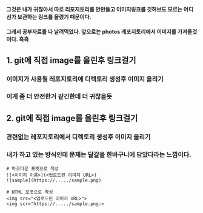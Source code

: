 #### 그것은 내가 귀찮아서 따로 리포지토리를 안만들고 이미지링크를 깃허브도 모르는 어디선가 보관하는 링크를 올렸기 때문이다.
#### 그래서 공부자료를 다 날려먹었다. 앞으로는 photos 레포지토리에서 이미지를 가져올것이다. 흑흑 

## 1. git에 직접 image를 올린후 링크걸기
### 이미지가 사용될 레포지토리에 디렉토리 생성후 이미지 올리기
### 이게 좀 더 안전한거 같긴한데 더 귀찮을듯

## 2. git에 직접 image를 올린후 링크걸기
### 관련없는 레포지토리에서 디렉토리 생성후 이미지 올리기
### 내가 하고 있는 방식인데 문제는 달걀을 한바구니에 담았다라는 느낌이다.

```
# 마크다운 포멧으로 작성
![<이미지 이름>](<업로드된 이미지 URL>)
![sample](https://...../sample.png)

# HTML 포멧으로 작성
<img src="<업로드된 이미지 URL>">
<img scr="https://...../sample.png:>
```
